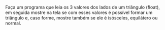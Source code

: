 Faça um programa que leia os 3 valores dos lados de um triângulo (float), em seguida mostre na tela se com esses valores é possível formar um triângulo e, caso forme, mostre também se ele é isósceles, equilátero ou normal.